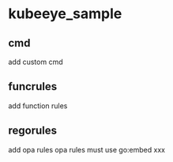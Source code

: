 # kubeeye_sample
## cmd 
add custom cmd 
## funcrules
add function rules

## regorules
add opa rules
opa rules must use go:embed xxx
